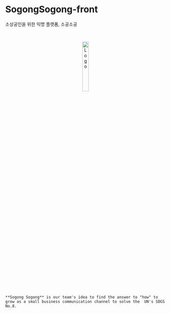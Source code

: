 # SogongSogong-front
소상공인을 위한 익명 플랫폼, 소공소공
<!-- PROJECT LOGO -->
<br />
<p align="center">
  <a href="https://github.com/othneildrew/Best-README-Template">
    <img src="https://i.imgur.com/NbY0NQh.png" alt="Logo" width="20%" height="20%">
  </a>
  <p align="center">

```
**Sogong Sogong** is our team's idea to find the answer to "how" to grow as a small business communication channel to solve the  UN's SDGS No.8. 
```
    

